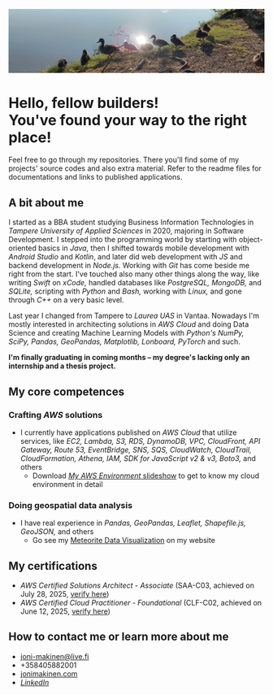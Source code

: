 ![](/imgs/common-ducks.jpeg?raw=true)

# Hello, fellow builders!<br />You've found your way to the right place!

Feel free to go through my repositories. There you'll find some of my projects' source codes and also extra material. Refer to the readme files for documentations and links to published applications.

## A bit about me

I started as a BBA student studying Business Information Technologies in *Tampere University of Applied Sciences* in 2020, majoring in Software Development. I stepped into the programming world by starting with object-oriented basics in *Java*, then I shifted towards mobile development with *Android Studio* and *Kotlin*, and later did web development with *JS* and backend development in *Node.js.* Working with *Git* has come beside me right from the start. I've touched also many other things along the way, like writing *Swift* on *xCode,* handled databases like *PostgreSQL, MongoDB,* and *SQLite,* scripting with *Python* and *Bash,* working with *Linux,* and gone through *C++* on a very basic level.

Last year I changed from Tampere to *Laurea UAS* in Vantaa. Nowadays I'm mostly interested in architecting solutions in *AWS Cloud* and doing Data Science and creating Machine Learning Models with *Python's NumPy, SciPy, Pandas, GeoPandas, Matplotlib, Lonboard, PyTorch* and such.

**I'm finally graduating in coming months – my degree's lacking only an internship and a thesis project.**

## My core competences

### Crafting *AWS* solutions

- I currently have applications published on *AWS Cloud* that utilize services, like *EC2, Lambda, S3, RDS, DynamoDB, VPC, CloudFront, API Gateway, Route 53, EventBridge, SNS, SQS, CloudWatch, CloudTrail, CloudFormation, Athena, IAM, SDK for JavaScript v2 & v3, Boto3,* and others
  - Download [*My AWS Environment* slideshow](https://my-aws-environment.s3.eu-north-1.amazonaws.com/my-aws-environment.pptx) to get to know my cloud environment in detail

### Doing geospatial data analysis

- I have real experience in *Pandas, GeoPandas, Leaflet, Shapefile.js, GeoJSON,* and others
  - Go see my [Meteorite Data Visualization](https://www.jonimakinen.com/mywork/meteorites-en.html) on my website

## My certifications

- *AWS Certified Solutions Architect - Associate* (SAA-C03, achieved on July 28, 2025, [verify here](https://cp.certmetrics.com/amazon/en/public/verify/credential/28286e0a928344ff8a68d6dba1804d52))
- *AWS Certified Cloud Practitioner - Foundational* (CLF-C02, achieved on June 12, 2025, [verify here](https://cp.certmetrics.com/amazon/en/public/verify/credential/9f776be509ad4691b35f9ca79a61040c))

## How to contact me or learn more about me

- joni-makinen@live.fi
- +358405882001
- [jonimakinen.com](https://jonimakinen.com)
- [*LinkedIn*](https://www.linkedin.com/in/joni-daniel-makinen/)
